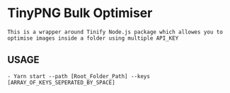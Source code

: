 # TinyPNG Bulk Optimiser

```
This is a wrapper around Tinify Node.js package which allowes you to optimise images inside a folder using multiple API_KEY
```

## USAGE

```
- Yarn start --path [Root_Folder_Path] --keys [ARRAY_OF_KEYS_SEPERATED_BY_SPACE]
```

